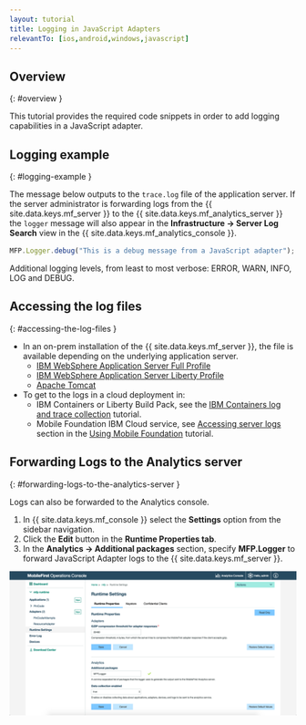 ```yaml
---
layout: tutorial
title: Logging in JavaScript Adapters
relevantTo: [ios,android,windows,javascript]
---
```

<!-- NLS_CHARSET=UTF-8 -->
## Overview
{: #overview }

This tutorial provides the required code snippets in order to add logging capabilities in a JavaScript adapter.

## Logging example
{: #logging-example }

The message below outputs to the `trace.log` file of the application server. If the server administrator is forwarding logs from the {{ site.data.keys.mf_server }} to the {{ site.data.keys.mf_analytics_server }} the `logger` message will also appear in the **Infrastructure → Server Log Search** view in the {{ site.data.keys.mf_analytics_console }}.

```javascript
MFP.Logger.debug("This is a debug message from a JavaScript adapter");
```

Additional logging levels, from least to most verbose: ERROR, WARN, INFO, LOG and DEBUG.

## Accessing the log files
{: #accessing-the-log-files }

* In an on-prem installation of the {{ site.data.keys.mf_server }}, the file is available depending on the underlying application server.
    * [IBM WebSphere Application Server Full Profile](http://ibm.biz/knowctr#SSEQTP_8.5.5/com.ibm.websphere.base.doc/ae/ttrb_trcover.html)
    * [IBM WebSphere Application Server Liberty Profile](http://ibm.biz/knowctr#SSEQTP_8.5.5/com.ibm.websphere.wlp.doc/ae/rwlp_logging.html?cp=SSEQTP_8.5.5%2F1-16-0-0)
    * [Apache Tomcat](http://tomcat.apache.org/tomcat-7.0-doc/logging.html)
* To get to the logs in a cloud deployment in:
    * IBM Containers or Liberty Build Pack, see the [IBM Containers log and trace collection](../../../ibmcloud/mobilefirst-server-using-scripts/log-and-trace-collection/) tutorial.
    * Mobile Foundation IBM Cloud service, see [Accessing server logs](../../../ibmcloud/using-mobile-foundation/#accessing-server-logs) section in the [Using Mobile Foundation](../../../ibmcloud/using-mobile-foundation) tutorial.

## Forwarding Logs to the Analytics server
{: #forwarding-logs-to-the-analytics-server }

Logs can also be forwarded to the Analytics console.

1. In {{ site.data.keys.mf_console }} select the **Settings** option from the sidebar navigation.
2. Click the **Edit** button in the **Runtime Properties tab**.
3. In the **Analytics → Additional packages** section, specify **MFP.Logger** to forward JavaScript Adapter logs to the {{ site.data.keys.mf_server }}.

![Log filtering from the console](javascript-filter.png)
